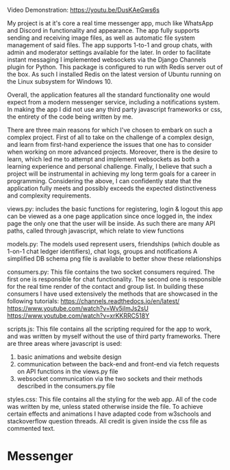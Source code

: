 Video Demonstration:
https://youtu.be/DusKAeGws6s

My project is at it's core a real time messenger app, much like WhatsApp and Discord in functionality and appearance.
The app fully supports sending and receiving image files, as well as automatic file system management of said files.
The app supports 1-to-1 and group chats, with admin and moderator settings available for the later.
In order to facilitate instant messaging I implemented websockets via the Django Channels plugin for Python.
This package is configured to run with Redis server out of the box. As such I installed Redis on the latest version of Ubuntu running on
the Linux subsystem for Windows 10.

Overall, the application features all the standard functionality one would expect from a modern messenger service, including a notifications system.
In making the app I did not use any third party javascript frameworks or css, the entirety of the code being written by me.

There are three main reasons for which I've chosen to embark on such a complex project. First of all to take on the challenge of a complex design, and learn
from first-hand experience the issues that one has to consider when working on more advanced projects. Moreover, there is the desire to learn, which led me to
attempt and implement websockets as both a learning experience and personal challenge. Finally, I believe that such a project will be instrumental in achieving
my long term goals for a career in programming. Considering the above, I can confidently state that the application fully meets and possibly
exceeds the expected distinctiveness and complexity requirements.

views.py:
includes the basic functions for registering, login & logout
this app can be viewed as a one page application since once logged in, the index page the only one that the
user will be inside. As such there are many API paths, called through javascript, which relate to view functions

models.py:
The models used represent users, friendships (which double as 1-on-1 chat ledger identifiers), chat logs, groups
and notifications
A simplified DB schema png file is available to better show these relationships

consumers.py:
This file contains the two socket consumers required. The first one is responsible for chat functionality.
The second one is responsible for the real time render of the contact and group list.
In building these consumers I have used extensively the methods that are showcased in the following tutorials:
https://channels.readthedocs.io/en/latest/
https://www.youtube.com/watch?v=Wv5jlmJs2sU
https://www.youtube.com/watch?v=xrKKRRC518Y

scripts.js:
This file contains all the scripting required for the app to work, and was written by myself without the use of
third party frameworks. There are three areas where javascript is used:
1. basic animations and website design
2. communication between the back-end and front-end via fetch requests on API functions in the views.py file
3. websocket communication via the two sockets and their methods described in the consumers.py file

styles.css:
This file contains all the styling for the web app. All of the code was written by me, unless stated otherwise
inside the file. To achieve certain effects and animations I have adapted code from w3schools and stackoverflow
question threads. All credit is given inside the css file as commented text.
# Messenger

